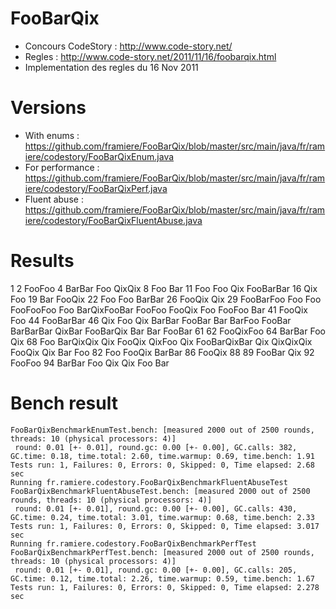 # FooBarQix

* Concours CodeStory : http://www.code-story.net/
* Regles : http://www.code-story.net/2011/11/16/foobarqix.html
* Implementation des regles du 16 Nov 2011

# Versions

* With enums : https://github.com/framiere/FooBarQix/blob/master/src/main/java/fr/ramiere/codestory/FooBarQixEnum.java
* For performance : https://github.com/framiere/FooBarQix/blob/master/src/main/java/fr/ramiere/codestory/FooBarQixPerf.java
* Fluent abuse : https://github.com/framiere/FooBarQix/blob/master/src/main/java/fr/ramiere/codestory/FooBarQixFluentAbuse.java

# Results

1
2
FooFoo
4
BarBar
Foo
QixQix
8
Foo
Bar
11
Foo
Foo
Qix
FooBarBar
16
Qix
Foo
19
Bar
FooQix
22
Foo
Foo
BarBar
26
FooQix
Qix
29
FooBarFoo
Foo
Foo
FooFooFoo
Foo
BarQixFooBar
FooFoo
FooQix
Foo
FooFoo
Bar
41
FooQix
Foo
44
FooBarBar
46
Qix
Foo
Qix
BarBar
FooBar
Bar
BarFoo
FooBar
BarBarBar
QixBar
FooBarQix
Bar
Bar
FooBar
61
62
FooQixFoo
64
BarBar
Foo
Qix
68
Foo
BarQixQix
Qix
FooQix
QixFoo
Qix
FooBarQixBar
Qix
QixQixQix
FooQix
Qix
Bar
Foo
82
Foo
FooQix
BarBar
86
FooQix
88
89
FooBar
Qix
92
FooFoo
94
BarBar
Foo
Qix
Qix
Foo
Bar


# Bench result

```
FooBarQixBenchmarkEnumTest.bench: [measured 2000 out of 2500 rounds, threads: 10 (physical processors: 4)]
 round: 0.01 [+- 0.01], round.gc: 0.00 [+- 0.00], GC.calls: 382, GC.time: 0.18, time.total: 2.60, time.warmup: 0.69, time.bench: 1.91
Tests run: 1, Failures: 0, Errors: 0, Skipped: 0, Time elapsed: 2.68 sec
Running fr.ramiere.codestory.FooBarQixBenchmarkFluentAbuseTest
FooBarQixBenchmarkFluentAbuseTest.bench: [measured 2000 out of 2500 rounds, threads: 10 (physical processors: 4)]
 round: 0.01 [+- 0.01], round.gc: 0.00 [+- 0.00], GC.calls: 430, GC.time: 0.24, time.total: 3.01, time.warmup: 0.68, time.bench: 2.33
Tests run: 1, Failures: 0, Errors: 0, Skipped: 0, Time elapsed: 3.017 sec
Running fr.ramiere.codestory.FooBarQixBenchmarkPerfTest
FooBarQixBenchmarkPerfTest.bench: [measured 2000 out of 2500 rounds, threads: 10 (physical processors: 4)]
 round: 0.01 [+- 0.01], round.gc: 0.00 [+- 0.00], GC.calls: 205, GC.time: 0.12, time.total: 2.26, time.warmup: 0.59, time.bench: 1.67
Tests run: 1, Failures: 0, Errors: 0, Skipped: 0, Time elapsed: 2.278 sec
```

